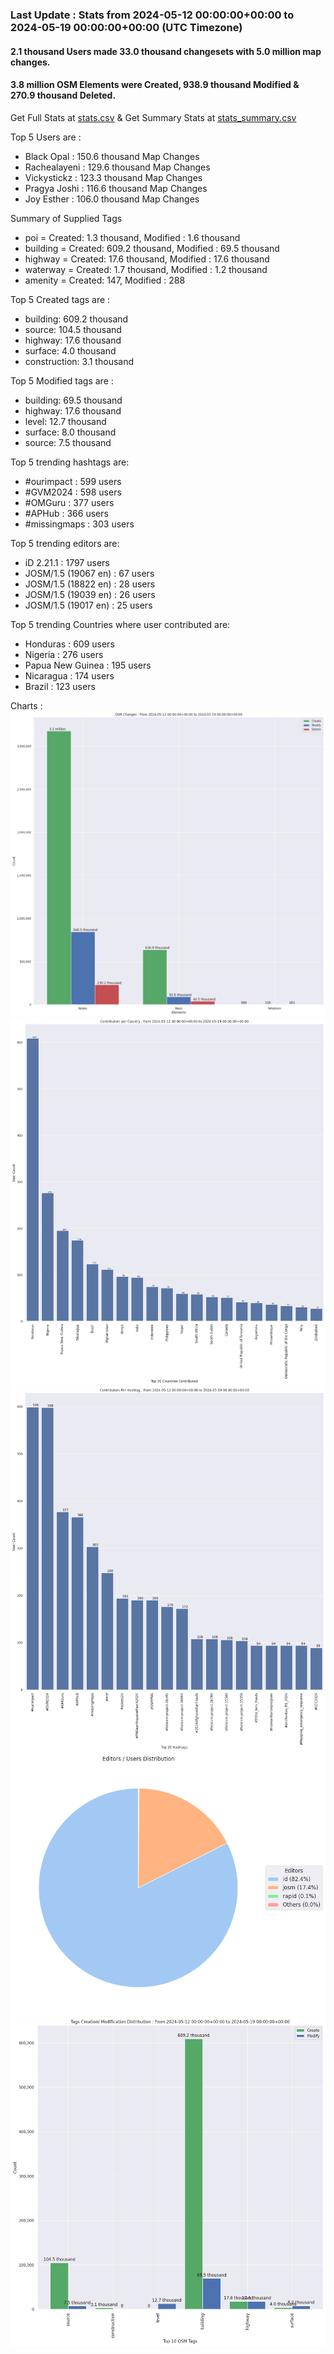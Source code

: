 ### Last Update : Stats from 2024-05-12 00:00:00+00:00 to 2024-05-19 00:00:00+00:00 (UTC Timezone)

#### 2.1 thousand Users made 33.0 thousand changesets with 5.0 million map changes.
#### 3.8 million OSM Elements were Created, 938.9 thousand Modified & 270.9 thousand Deleted.
Get Full Stats at [stats.csv](/stats/hotosm/Weekly/stats.csv)
 & Get Summary Stats at [stats_summary.csv](/stats/hotosm/Weekly/stats_summary.csv)

Top 5 Users are : 
- Black Opal : 150.6 thousand Map Changes
- Rachealayeni : 129.6 thousand Map Changes
- Vickystickz : 123.3 thousand Map Changes
- Pragya Joshi : 116.6 thousand Map Changes
- Joy Esther : 106.0 thousand Map Changes

Summary of Supplied Tags
- poi = Created: 1.3 thousand, Modified : 1.6 thousand
- building = Created: 609.2 thousand, Modified : 69.5 thousand
- highway = Created: 17.6 thousand, Modified : 17.6 thousand
- waterway = Created: 1.7 thousand, Modified : 1.2 thousand
- amenity = Created: 147, Modified : 288


Top 5 Created tags are :
- building: 609.2 thousand
- source: 104.5 thousand
- highway: 17.6 thousand
- surface: 4.0 thousand
- construction: 3.1 thousand


Top 5 Modified tags are :
- building: 69.5 thousand
- highway: 17.6 thousand
- level: 12.7 thousand
- surface: 8.0 thousand
- source: 7.5 thousand


Top 5 trending hashtags are:
- #ourimpact : 599 users
- #GVM2024 : 598 users
- #OMGuru : 377 users
- #APHub : 366 users
- #missingmaps : 303 users


Top 5 trending editors are:
- iD 2.21.1 : 1797 users
- JOSM/1.5 (19067 en) : 67 users
- JOSM/1.5 (18822 en) : 28 users
- JOSM/1.5 (19039 en) : 26 users
- JOSM/1.5 (19017 en) : 25 users


Top 5 trending Countries where user contributed are:
- Honduras : 609 users
- Nigeria : 276 users
- Papua New Guinea : 195 users
- Nicaragua : 174 users
- Brazil : 123 users


 Charts : 
![Alt text](./stats_osm_changes.png) 
![Alt text](./stats_users_per_country.png) 
![Alt text](./stats_users_per_hashtag.png) 
![Alt text](./stats_editors_pie_chart.png) 
![Alt text](./stats_tags.png) 
